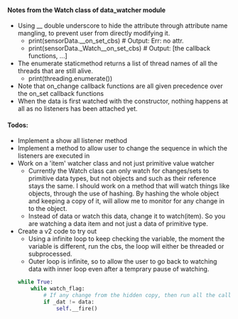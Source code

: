 #### Notes from the Watch class of data_watcher module
- Using __ double underscore to hide the attribute through attribute name mangling, to prevent user from directly modifying it.
	- print(sensorData.__on_set_cbs)  # Output: Err: no attr.
	- print(sensorData._Watch__on_set_cbs) # Output: [the callback functions, ...]
- The enumerate staticmethod returns a list of thread names of all the threads that are still alive.
	- print(threading.enumerate())
- Note that on_change callback functions are all given precedence over the on_set callback functions
- When the data is first watched with the constructor, nothing happens at all as no listeners has been attached yet.


#### Todos:
- Implement a show all listener method
- Implement a method to allow user to change the sequence in which the listeners are executed in
- Work on a 'item' watcher class and not just primitive value watcher
	- Currently the Watch class can only watch for changes/sets to primitive data types, but not objects and such as their reference stays the same. I should work on a method that will watch things like objects, through the use of hashing. By hashing the whole object and keeping a copy of it, will allow me to monitor for any change in to the object.
	- Instead of data or watch this data, change it to watch(item). So you are watching a data item and not just a data of primitive type.
- Create a v2 code to try out
	- Using a infinite loop to keep checking the variable, the moment the variable is different, run the cbs, the loop will either be threaded or subprocessed.
	- Outer loop is infinite, so to allow the user to go back to watching data with inner loop even after a temprary pause of watching.
	```py
	while True:
		while watch_flag:
			# If any change from the hidden copy, then run all the callbacks
			if _dat != data:
				self.__fire()
	```